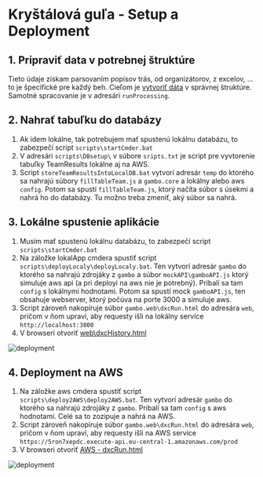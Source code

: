# Kryštálová guľa - Setup a Deployment


## 1. Pripraviť data v potrebnej štruktúre

Tieto údaje získam parsovaním popisov trás, od organizátorov, z excelov, ... to je špecifické pre každý beh. Cieľom je [vytvoriť dáta](dataPreparation.md) v správnej štruktúre. Samotné spracovanie je v adresári `runProcessing`.

## 2. Nahrať tabuľku do databázy

1. Ak idem lokálne, tak potrebujem mať spustenú lokálnu databázu, to zabezpečí script `scripts\startCmder.bat`
1. V adresári `scripts\DBsetup\` v súbore `sripts.txt` je script pre vyvtorenie tabuľky TeamResults lokálne aj na AWS.
1. Script `storeTeamResultsIntoLocalDB.bat` vytvorí adresár `temp` do ktorého sa nahrajú súbory `fillTableTeam.js` a `gambo.core` a lokálny alebo aws `config`. Potom sa spustí `fillTableTeam.js`, ktorý načíta súbor s úsekmi a nahrá ho do databázy. Tu možno treba zmeniť, aký súbor sa nahrá.

## 3. Lokálne spustenie aplikácie

1. Musím mať spustenú lokálnu databázu, to zabezpečí script `scripts\startCmder.bat`
1. Na záložke lokalApp cmdera spustiť script `scripts\deployLocaly\deployLocaly.bat`. Ten vytvorí adresár `gambo` do ktorého sa nahrajú zdrojáky z `gambo` a súbor `mockAPI\gamboAPI.js` ktorý simuluje aws api (a pri deployi na aws nie je potrebný). Pribalí sa tam `config` s lokálnymi hodnotami. Potom sa spustí mock `gamboAPI.js`, ten obsahuje webserver, ktorý počúva na porte 3000 a simuluje aws.
1. Script zároveň nakopíruje súbor `gambo.web\dxcRun.html` do adresára `web`, pričom v ňom upraví, aby requesty išli na lokálny service `http://localhost:3000`
1. V browseri otvoriť [web\dxcHistory.html](file:///C:/Projects_src/Personal/gambo2/scripts/deployLocaly/release/dxcHistory.html)

![deployment](../img/CrystalBall-deployment-Local.png)

## 4. Deployment na AWS

1. Na záložke aws cmdera spustiť script `scripts\deploy2AWS\deploy2AWS.bat`. Ten vytvorí adresár `gambo` do ktorého sa nahrajú zdrojáky z `gambo`. Pribalí sa tam `config` s aws hodnotami. Celé sa to zozipuje a nahrá na AWS.
1. Script zároveň nakopíruje súbor `gambo.web\dxcRun.html` do adresára `web`, pričom v ňom upraví, aby requesty išli na AWS service `https://5ron7xepdc.execute-api.eu-central-1.amazonaws.com/prod`
1. V browseri otvoriť [AWS - dxcRun.html](http://gambo-vojtob.s3-website.eu-central-1.amazonaws.com/dxcHistory.html)

![deployment](../img/CrystalBall-deployment-AWS.png)